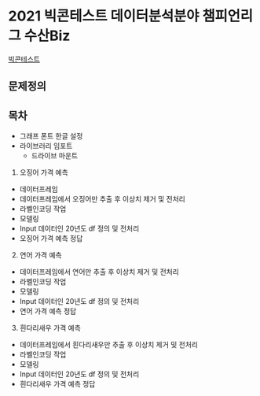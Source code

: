 # 2021 빅콘테스트 데이터분석분야 챔피언리그 수산Biz
[빅콘테스트](https://www.bigcontest.or.kr/points/content.php#ct04)

## 문제정의


## 목차
* 그래프 폰트 한글 설정
* 라이브러리 임포트
  * 드라이브 마운트

 1. 오징어 가격 예측
* 데이터프레임
* 데이터프레임에서 오징어만 추출 후 이상치 제거 및 전처리
* 라벨인코딩 작업
* 모델링
* Input 데이터인 20년도 df 정의 및 전처리
* 오징어 가격 예측 정답

2. 연어 가격 예측
* 데이터프레임에서 연어만 추출 후 이상치 제거 및 전처리
* 라벨인코딩 작업
* 모델링
* Input 데이터인 20년도 df 정의 및 전처리
* 연어 가격 예측 정답

3. 흰다리새우 가격 예측
* 데이터프레임에서 흰다리새우만 추출 후 이상치 제거 및 전처리
* 라벨인코딩 작업
* 모델링
* Input 데이터인 20년도 df 정의 및 전처리
* 흰다리새우 가격 예측 정답

